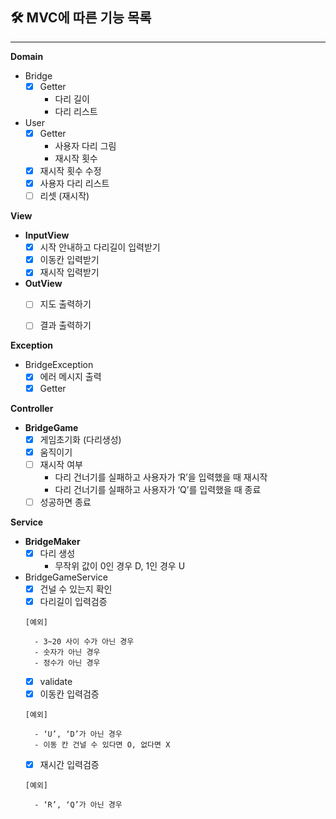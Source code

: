 ## 🛠 MVC에 따른 기능 목록

---

**Domain**

- Bridge
    - [x]  Getter
        - 다리 길이
        - 다리 리스트
- User
    - [x]  Getter
        - 사용자 다리 그림
        - 재시작 횟수
    - [x]  재시작 횟수 수정
    - [x]  사용자 다리 리스트
    - [ ]  리셋 (재시작)

**View**

- **InputView**
    - [x]  시작 안내하고 다리길이 입력받기
    - [x]  이동칸 입력받기
    - [x]  재시작 입력받기
- **OutView**
    - [ ]  지도 출력하기
    - [ ]  결과 출력하기


**Exception**

- BridgeException
    - [x]  에러 메시지 출력
    - [x]  Getter

**Controller**

- ****BridgeGame****
    - [x]  게임초기화 (다리생성)
    - [x]  움직이기
    - [ ]  재시작 여부
        - 다리 건너기를 실패하고 사용자가 ‘R’을 입력했을 때 재시작
        - 다리 건너기를 실패하고 사용자가 ‘Q’를 입력했을 때 종료
    - [ ]  성공하면 종료

**Service**

- ****BridgeMaker****
    - [x]  다리 생성
        - 무작위 값이 0인 경우 D, 1인 경우 U
- BridgeGameService
    - [x]  건널 수 있는지 확인
    - [x]  다리길이 입력검증

      [예외]

        - 3~20 사이 수가 아닌 경우
        - 숫자가 아닌 경우
        - 정수가 아닌 경우
    - [x]  validate
    - [x]  이동칸 입력검증

      [예외]

        - ‘U’, ‘D’가 아닌 경우
        - 이동 칸 건널 수 있다면 O, 없다면 X
    - [x]  재시간 입력검증

      [예외]

        - ‘R’, ‘Q’가 아닌 경우